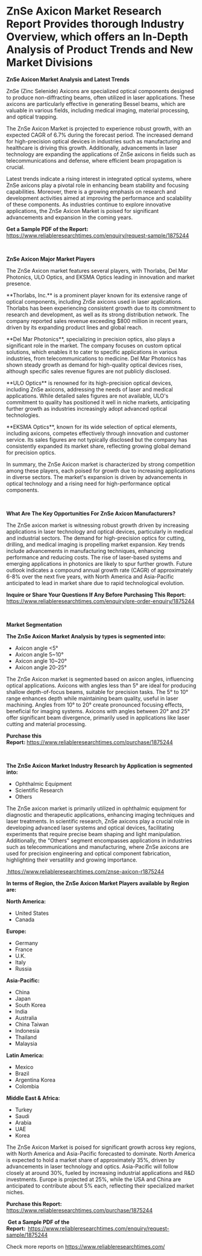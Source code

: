 <p><h1>ZnSe Axicon Market Research Report Provides thorough Industry Overview, which offers an In-Depth Analysis of Product Trends and New Market Divisions</h1></p><p><strong>ZnSe Axicon Market Analysis and Latest Trends</strong></p>
<p><p>ZnSe (Zinc Selenide) Axicons are specialized optical components designed to produce non-diffracting beams, often utilized in laser applications. These axicons are particularly effective in generating Bessel beams, which are valuable in various fields, including medical imaging, material processing, and optical trapping. </p><p>The ZnSe Axicon Market is projected to experience robust growth, with an expected CAGR of 6.7% during the forecast period. The increased demand for high-precision optical devices in industries such as manufacturing and healthcare is driving this growth. Additionally, advancements in laser technology are expanding the applications of ZnSe axicons in fields such as telecommunications and defense, where efficient beam propagation is crucial.</p><p>Latest trends indicate a rising interest in integrated optical systems, where ZnSe axicons play a pivotal role in enhancing beam stability and focusing capabilities. Moreover, there is a growing emphasis on research and development activities aimed at improving the performance and scalability of these components. As industries continue to explore innovative applications, the ZnSe Axicon Market is poised for significant advancements and expansion in the coming years.</p></p>
<p><strong>Get a Sample PDF of the Report:&nbsp;</strong> <a href="https://www.reliableresearchtimes.com/enquiry/request-sample/1875244?utm_campaign=1950&utm_medium=2&utm_source=Github&utm_content=ia&utm_term=28022025&utm_id=znse-axicon">https://www.reliableresearchtimes.com/enquiry/request-sample/1875244</a></p>
<p>&nbsp;</p>
<p><strong>ZnSe Axicon Major Market Players</strong></p>
<p><p>The ZnSe Axicon market features several players, with Thorlabs, Del Mar Photonics, ULO Optics, and EKSMA Optics leading in innovation and market presence. </p><p>**Thorlabs, Inc.** is a prominent player known for its extensive range of optical components, including ZnSe axicons used in laser applications. Thorlabs has been experiencing consistent growth due to its commitment to research and development, as well as its strong distribution network. The company reported sales revenue exceeding $800 million in recent years, driven by its expanding product lines and global reach.</p><p>**Del Mar Photonics**, specializing in precision optics, also plays a significant role in the market. The company focuses on custom optical solutions, which enables it to cater to specific applications in various industries, from telecommunications to medicine. Del Mar Photonics has shown steady growth as demand for high-quality optical devices rises, although specific sales revenue figures are not publicly disclosed.</p><p>**ULO Optics** is renowned for its high-precision optical devices, including ZnSe axicons, addressing the needs of laser and medical applications. While detailed sales figures are not available, ULO's commitment to quality has positioned it well in niche markets, anticipating further growth as industries increasingly adopt advanced optical technologies.</p><p>**EKSMA Optics**, known for its wide selection of optical elements, including axicons, competes effectively through innovation and customer service. Its sales figures are not typically disclosed but the company has consistently expanded its market share, reflecting growing global demand for precision optics.</p><p>In summary, the ZnSe Axicon market is characterized by strong competition among these players, each poised for growth due to increasing applications in diverse sectors. The market's expansion is driven by advancements in optical technology and a rising need for high-performance optical components.</p></p>
<p>&nbsp;</p>
<p><strong>What Are The Key Opportunities For ZnSe Axicon Manufacturers?</strong></p>
<p><p>The ZnSe axicon market is witnessing robust growth driven by increasing applications in laser technology and optical devices, particularly in medical and industrial sectors. The demand for high-precision optics for cutting, drilling, and medical imaging is propelling market expansion. Key trends include advancements in manufacturing techniques, enhancing performance and reducing costs. The rise of laser-based systems and emerging applications in photonics are likely to spur further growth. Future outlook indicates a compound annual growth rate (CAGR) of approximately 6-8% over the next five years, with North America and Asia-Pacific anticipated to lead in market share due to rapid technological evolution.</p></p>
<p><strong>Inquire or Share Your Questions If Any Before Purchasing This Report:</strong> <a href="https://www.reliableresearchtimes.com/enquiry/pre-order-enquiry/1875244?utm_campaign=1950&utm_medium=2&utm_source=Github&utm_content=ia&utm_term=28022025&utm_id=znse-axicon">https://www.reliableresearchtimes.com/enquiry/pre-order-enquiry/1875244</a></p>
<p>&nbsp;</p>
<p><strong>Market Segmentation</strong></p>
<p><strong>The ZnSe Axicon Market Analysis by types is segmented into:</strong></p>
<p><ul><li>Axicon angle <5°</li><li>Axicon angle 5~10°</li><li>Axicon angle 10~20°</li><li>Axicon angle 20-25°</li></ul></p>
<p><p>The ZnSe Axicon market is segmented based on axicon angles, influencing optical applications. Axicons with angles less than 5° are ideal for producing shallow depth-of-focus beams, suitable for precision tasks. The 5° to 10° range enhances depth while maintaining beam quality, useful in laser machining. Angles from 10° to 20° create pronounced focusing effects, beneficial for imaging systems. Axicons with angles between 20° and 25° offer significant beam divergence, primarily used in applications like laser cutting and material processing.</p></p>
<p><strong>Purchase this Report:&nbsp;</strong><a href="https://www.reliableresearchtimes.com/purchase/1875244?utm_campaign=1950&utm_medium=2&utm_source=Github&utm_content=ia&utm_term=28022025&utm_id=znse-axicon">https://www.reliableresearchtimes.com/purchase/1875244</a></p>
<p>&nbsp;</p>
<p><strong>The ZnSe Axicon Market Industry Research by Application is segmented into:</strong></p>
<p><ul><li>Ophthalmic Equipment</li><li>Scientific Research</li><li>Others</li></ul></p>
<p><p>The ZnSe axicon market is primarily utilized in ophthalmic equipment for diagnostic and therapeutic applications, enhancing imaging techniques and laser treatments. In scientific research, ZnSe axicons play a crucial role in developing advanced laser systems and optical devices, facilitating experiments that require precise beam shaping and light manipulation. Additionally, the "Others" segment encompasses applications in industries such as telecommunications and manufacturing, where ZnSe axicons are used for precision engineering and optical component fabrication, highlighting their versatility and growing importance.</p></p>
<p><a href="https://www.reliableresearchtimes.com/znse-axicon-r1875244?utm_campaign=1950&utm_medium=2&utm_source=Github&utm_content=ia&utm_term=28022025&utm_id=znse-axicon">&nbsp;https://www.reliableresearchtimes.com/znse-axicon-r1875244</a></p>
<p><strong>In terms of Region, the ZnSe Axicon Market Players available by Region are:</strong></p>
<p>
    <p> <strong> North America: </strong>
        <ul>
            <li>United States</li>
            <li>Canada</li>
        </ul>
        </p> 
    <p> <strong> Europe: </strong>
        <ul>
            <li>Germany</li>
            <li>France</li>
            <li>U.K.</li>
            <li>Italy</li>
            <li>Russia</li>
        </ul>
        </p> 
    <p> <strong> Asia-Pacific: </strong>
        <ul>
            <li>China</li>
            <li>Japan</li>
            <li>South Korea</li>
            <li>India</li>
            <li>Australia</li>
            <li>China Taiwan</li>
            <li>Indonesia</li>
            <li>Thailand</li>
            <li>Malaysia</li>
        </ul>
        </p> 
    <p> <strong> Latin America: </strong>
        <ul>
            <li>Mexico</li>
            <li>Brazil</li>
            <li>Argentina Korea</li>
            <li>Colombia</li>
        </ul>
        </p> 
    <p> <strong> Middle East & Africa: </strong>
        <ul>
            <li>Turkey</li>
            <li>Saudi</li>
            <li>Arabia</li>
            <li>UAE</li>
            <li>Korea</li>
        </ul>
    </p>
    </p>
<p><p>The ZnSe Axicon Market is poised for significant growth across key regions, with North America and Asia-Pacific forecasted to dominate. North America is expected to hold a market share of approximately 35%, driven by advancements in laser technology and optics. Asia-Pacific will follow closely at around 30%, fueled by increasing industrial applications and R&D investments. Europe is projected at 25%, while the USA and China are anticipated to contribute about 5% each, reflecting their specialized market niches.</p></p>
<p><strong>Purchase this Report: </strong><a href="https://www.reliableresearchtimes.com/purchase/1875244?utm_campaign=1950&utm_medium=2&utm_source=Github&utm_content=ia&utm_term=28022025&utm_id=znse-axicon">https://www.reliableresearchtimes.com/purchase/1875244</a></p>
<p>&nbsp;<strong>Get a Sample PDF of the Report:&nbsp;&nbsp;</strong><a href="https://www.reliableresearchtimes.com/enquiry/request-sample/1875244?utm_campaign=1950&utm_medium=2&utm_source=Github&utm_content=ia&utm_term=28022025&utm_id=znse-axicon">https://www.reliableresearchtimes.com/enquiry/request-sample/1875244</a></p>
<p><strong></strong></p>
<p>Check more reports on <a href="https://www.reliableresearchtimes.com/?utm_campaign=1950&utm_medium=2&utm_source=Github&utm_content=ia&utm_term=28022025&utm_id=znse-axicon">https://www.reliableresearchtimes.com/</a></p>
